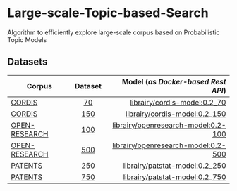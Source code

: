 # Large-scale-Topic-based-Search
Algorithm to efficiently explore large-scale corpus based on Probabilistic Topic Models

## Datasets

| Corpus        | Dataset                                                                                   | Model (*as Docker-based Rest API*)  |
| ------------- |:-----------------------------------------------------------------------------------------:| -----:|
| [CORDIS](https://data.europa.eu/euodp/data/dataset/cordisref-data)        | [70](https://delicias.dia.fi.upm.es/nextcloud/index.php/s/aMBsQaTM4oBi3Ga/download)       | [librairy/cordis-model:0.2_70](https://hub.docker.com/r/librairy/cordis-model/tags) |
| [CORDIS](https://data.europa.eu/euodp/data/dataset/cordisref-data)        | [150](https://delicias.dia.fi.upm.es/nextcloud/index.php/s/WWHprbHxWigBMEC/download)      |   [librairy/cordis-model:0.2_150](https://hub.docker.com/r/librairy/cordis-model/tags) |
| [OPEN-RESEARCH](https://labs.semanticscholar.org/corpus/) | [100](https://delicias.dia.fi.upm.es/nextcloud/index.php/s/fd9XkHNHX5D8C3Y/download)      |    [librairy/openresearch-model:0.2-100](https://hub.docker.com/r/librairy/openresearch-model/tags) |
| [OPEN-RESEARCH](https://labs.semanticscholar.org/corpus/) | [500](https://delicias.dia.fi.upm.es/nextcloud/index.php/s/F3yKtY84LRTHxYK/download)      |    [librairy/openresearch-model:0.2-500](https://hub.docker.com/r/librairy/openresearch-model/tags) |
| [PATENTS](https://www.uspto.gov/learning-and-resources/ip-policy/economic-research/research-datasets)       | [250](https://delicias.dia.fi.upm.es/nextcloud/index.php/s/mG5Lwsii2CosERa/download)      |   [librairy/patstat-model:0.2_250](https://hub.docker.com/r/librairy/patstat-model/tags) |
| [PATENTS](https://www.uspto.gov/learning-and-resources/ip-policy/economic-research/research-datasets)       | [750](https://delicias.dia.fi.upm.es/nextcloud/index.php/s/kTD8QEagJEyff3z/download)      |    [librairy/patstat-model:0.2_750](https://hub.docker.com/r/librairy/patstat-model/tags) |
